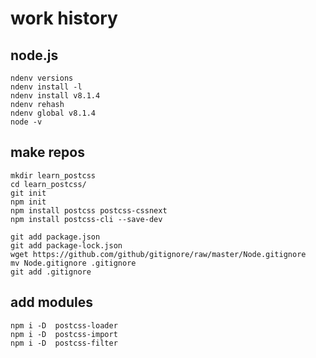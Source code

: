 # work history

## node.js

    ndenv versions 
    ndenv install -l
    ndenv install v8.1.4
    ndenv rehash
    ndenv global v8.1.4
    node -v

## make repos

    mkdir learn_postcss
    cd learn_postcss/
    git init
    npm init
    npm install postcss postcss-cssnext
    npm install postcss-cli --save-dev

    git add package.json 
    git add package-lock.json 
    wget https://github.com/github/gitignore/raw/master/Node.gitignore
    mv Node.gitignore .gitignore
    git add .gitignore 

## add modules

    npm i -D  postcss-loader
    npm i -D  postcss-import
    npm i -D  postcss-filter
